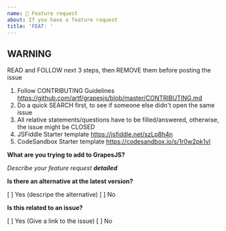 ```yaml
---
name: 🚀 Feature request
about: If you have a feature request
title: 'FEAT: '
---
```


## WARNING
READ and FOLLOW next 3 steps, then REMOVE them before posting the issue

1. Follow CONTRIBUTING Guidelines https://github.com/artf/grapesjs/blob/master/CONTRIBUTING.md
2. Do a quick SEARCH first, to see if someone else didn't open the same issue
3. All relative statements/questions have to be filled/answered, otherwise, the issue might be CLOSED
4. JSFiddle Starter template https://jsfiddle.net/szLp8h4n
5. CodeSandbox Starter template https://codesandbox.io/s/1r0w2pk1vl

**What are you trying to add to GrapesJS?**

*Describe your feature request **detailed***

**Is there an alternative at the latest version?**

[ ] Yes (descripe the alternative)
[ ] No

**Is this related to an issue?**

[ ] Yes (Give a link to the issue)
[ ] No